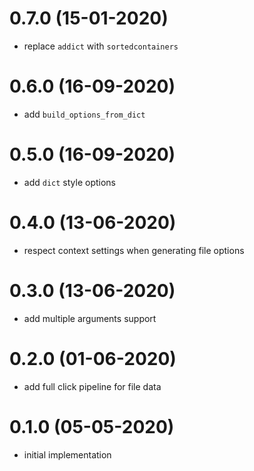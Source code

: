 # 0.7.0 (15-01-2020)
- replace `addict` with `sortedcontainers`

# 0.6.0 (16-09-2020)
- add `build_options_from_dict`

# 0.5.0 (16-09-2020)
- add `dict` style options

# 0.4.0 (13-06-2020)
- respect context settings when generating file options

# 0.3.0 (13-06-2020)
- add multiple arguments support

# 0.2.0 (01-06-2020)
- add full click pipeline for file data

# 0.1.0 (05-05-2020)
- initial implementation

